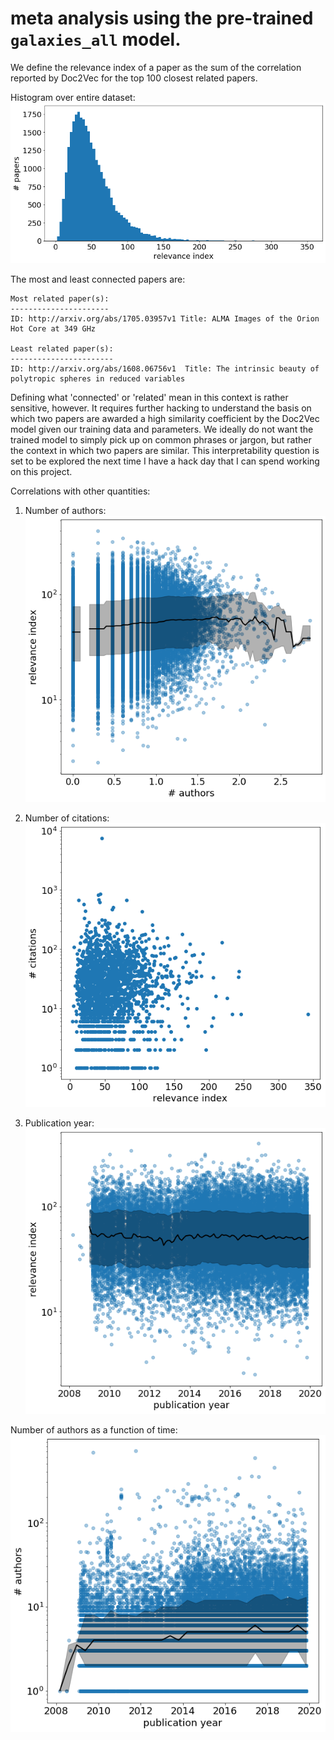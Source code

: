 # meta analysis using the pre-trained `galaxies_all` model.

We define the relevance index of a paper as the sum of the correlation reported by Doc2Vec for the top 100 closest related papers. 

Histogram over entire dataset: 
![relevance_index_histogram](images/connectedness_histogram.png)

The most and least connected papers are:

```
Most related paper(s): 
----------------------
ID: http://arxiv.org/abs/1705.03957v1 Title: ALMA Images of the Orion Hot Core at 349 GHz
 
Least related paper(s): 
-----------------------
ID: http://arxiv.org/abs/1608.06756v1  Title: The intrinsic beauty of polytropic spheres in reduced variables
```

Defining what 'connected' or 'related' mean in this context is rather sensitive, however. It requires further hacking to understand the basis on which two papers are awarded a high similarity coefficient by the Doc2Vec model given our training data and parameters. We ideally do not want the trained model to simply pick up on common phrases or jargon, but rather the context in which two papers are similar. This interpretability question is set to be explored the next time I have a hack day that I can spend working on this project. 

Correlations with other quantities:

1. Number of authors:
![relevance_index_numauthors](images/ri_vs_numauthors.png)

2. Number of citations:
![relevance_index_citations](images/ri_vs_numcites.png)

3. Publication year:
![relevance_index_pubyear](images/ri_vs_pubyear.png)

Number of authors as a function of time:
![numauthors_vs_pubyear](images/numauthors_vs_pubyear.png)
